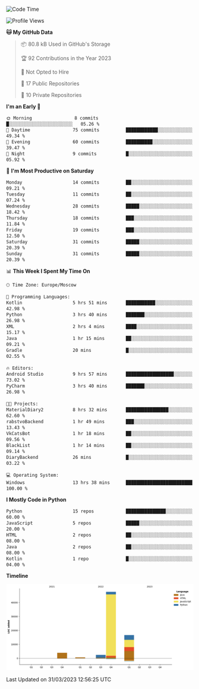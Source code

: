 <!--START_SECTION:waka-->
![Code Time](http://img.shields.io/badge/Code%20Time-79%20hrs%2055%20mins-blue)

![Profile Views](http://img.shields.io/badge/Profile%20Views-0-blue)

**🐱 My GitHub Data** 

> 📦 80.8 kB Used in GitHub's Storage 
 > 
> 🏆 92 Contributions in the Year 2023
 > 
> 🚫 Not Opted to Hire
 > 
> 📜 17 Public Repositories 
 > 
> 🔑 10 Private Repositories 
 > 
**I'm an Early 🐤** 

```text
🌞 Morning                8 commits           █░░░░░░░░░░░░░░░░░░░░░░░░   05.26 % 
🌆 Daytime                75 commits          ████████████░░░░░░░░░░░░░   49.34 % 
🌃 Evening                60 commits          ██████████░░░░░░░░░░░░░░░   39.47 % 
🌙 Night                  9 commits           █░░░░░░░░░░░░░░░░░░░░░░░░   05.92 % 
```
📅 **I'm Most Productive on Saturday** 

```text
Monday                   14 commits          ██░░░░░░░░░░░░░░░░░░░░░░░   09.21 % 
Tuesday                  11 commits          ██░░░░░░░░░░░░░░░░░░░░░░░   07.24 % 
Wednesday                28 commits          █████░░░░░░░░░░░░░░░░░░░░   18.42 % 
Thursday                 18 commits          ███░░░░░░░░░░░░░░░░░░░░░░   11.84 % 
Friday                   19 commits          ███░░░░░░░░░░░░░░░░░░░░░░   12.50 % 
Saturday                 31 commits          █████░░░░░░░░░░░░░░░░░░░░   20.39 % 
Sunday                   31 commits          █████░░░░░░░░░░░░░░░░░░░░   20.39 % 
```


📊 **This Week I Spent My Time On** 

```text
🕑︎ Time Zone: Europe/Moscow

💬 Programming Languages: 
Kotlin                   5 hrs 51 mins       ███████████░░░░░░░░░░░░░░   42.98 % 
Python                   3 hrs 40 mins       ███████░░░░░░░░░░░░░░░░░░   26.98 % 
XML                      2 hrs 4 mins        ████░░░░░░░░░░░░░░░░░░░░░   15.17 % 
Java                     1 hr 15 mins        ██░░░░░░░░░░░░░░░░░░░░░░░   09.21 % 
Gradle                   20 mins             █░░░░░░░░░░░░░░░░░░░░░░░░   02.55 % 

🔥 Editors: 
Android Studio           9 hrs 57 mins       ██████████████████░░░░░░░   73.02 % 
PyCharm                  3 hrs 40 mins       ███████░░░░░░░░░░░░░░░░░░   26.98 % 

🐱‍💻 Projects: 
MaterialDiary2           8 hrs 32 mins       ████████████████░░░░░░░░░   62.60 % 
rabstvoBackend           1 hr 49 mins        ███░░░░░░░░░░░░░░░░░░░░░░   13.43 % 
VkCatsBot                1 hr 18 mins        ██░░░░░░░░░░░░░░░░░░░░░░░   09.56 % 
BlackList                1 hr 14 mins        ██░░░░░░░░░░░░░░░░░░░░░░░   09.14 % 
DiaryBackend             26 mins             █░░░░░░░░░░░░░░░░░░░░░░░░   03.22 % 

💻 Operating System: 
Windows                  13 hrs 38 mins      █████████████████████████   100.00 % 
```

**I Mostly Code in Python** 

```text
Python                   15 repos            ███████████████░░░░░░░░░░   60.00 % 
JavaScript               5 repos             █████░░░░░░░░░░░░░░░░░░░░   20.00 % 
HTML                     2 repos             ██░░░░░░░░░░░░░░░░░░░░░░░   08.00 % 
Java                     2 repos             ██░░░░░░░░░░░░░░░░░░░░░░░   08.00 % 
Kotlin                   1 repo              █░░░░░░░░░░░░░░░░░░░░░░░░   04.00 % 
```



**Timeline**

![Lines of Code chart](https://raw.githubusercontent.com/Adlemex/Adlemex/main/assets/bar_graph.png)


 Last Updated on 31/03/2023 12:56:25 UTC
<!--END_SECTION:waka-->
